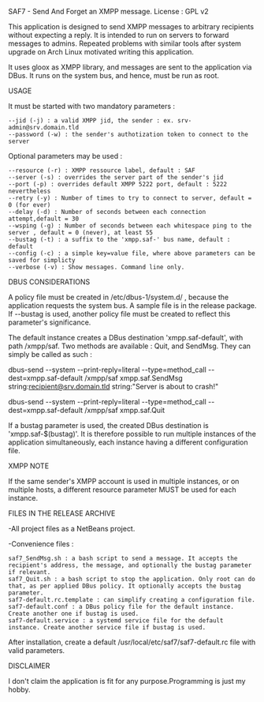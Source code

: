 SAF7 - Send And Forget an XMPP message.
License : GPL v2

This application is designed to send XMPP messages to arbitrary recipients 
without expecting a reply. It is intended to run on servers to forward messages 
to admins. Repeated problems with similar tools after system upgrade on Arch 
Linux motivated writing this application.

It uses gloox as XMPP library, and messages are sent to the application via 
DBus. It runs on the system bus, and hence, must be run as root.

USAGE

It must be started with two mandatory parameters :


    --jid (-j) : a valid XMPP jid, the sender : ex. srv-admin@srv.domain.tld
    --password (-w) : the sender's authotization token to connect to the server
    
    
Optional parameters may be used :

    --resource (-r) : XMPP ressource label, default : SAF
    --server (-s) : overrides the server part of the sender's jid
    --port (-p) : overrides default XMPP 5222 port, default : 5222 nevertheless
    --retry (-y) : Number of times to try to connect to server, default = 0 (for ever)
    --delay (-d) : Number of seconds between each connection attempt,default = 30
    --wsping (-g) : Number of seconds between each whitespace ping to the server , default = 0 (never), at least 55
    --bustag (-t) : a suffix to the 'xmpp.saf-' bus name, default : default
    --config (-c) : a simple key=value file, where above parameters can be saved for simplicty
    --verbose (-v) : Show messages. Command line only.
    

DBUS CONSIDERATIONS

A policy file must be created in /etc/dbus-1/system.d/ , because the 
application requests the system bus. A sample file is in the release package. 
If --bustag is used, another policy file must be created to reflect this 
parameter's significance.

The default instance creates a DBus destination 'xmpp.saf-default', with path 
/xmpp/saf. Two methods are available : Quit, and SendMsg. They can simply be 
called as such :

dbus-send --system --print-reply=literal --type=method_call 
--dest=xmpp.saf-default /xmpp/saf xmpp.saf.SendMsg 
string:recipient@srv.domain.tld string:"Server is about to crash!"

dbus-send --system --print-reply=literal --type=method_call 
--dest=xmpp.saf-default /xmpp/saf xmpp.saf.Quit

If a bustag parameter is used, the created DBus destination is 
'xmpp.saf-$(bustag)'. It is therefore possible to run multiple instances of the 
application simultaneously, each instance having a different configuration file.

XMPP NOTE

If the same sender's XMPP account is used in multiple instances, or on multiple 
hosts, a different resource parameter MUST be used for each instance.


FILES IN THE RELEASE ARCHIVE

 -All project files as a NetBeans project.
 
 -Convenience files :
 
    saf7_SendMsg.sh : a bash script to send a message. It accepts the recipient's address, the message, and optionally the bustag parameter if relevant.
    saf7_Quit.sh : a bash script to stop the application. Only root can do that, as per applied DBus policy. It optionally accepts the bustag parameter.
    saf7-default.rc.template : can simplify creating a configuration file.
    saf7-default.conf : a DBus policy file for the default instance. Create another one if bustag is used.
    saf7-default.service : a systemd service file for the default instance. Create another service file if bustag is used.
    

After installation, create a default /usr/local/etc/saf7/saf7-default.rc file with valid parameters.

DISCLAIMER

I don't claim the application is fit for any purpose.Programming is just my hobby.

